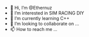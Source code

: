 - 👋 Hi, I’m @Ethernuz
- 👀 I’m interested in SIM RACING DIY
- 🌱 I’m currently learning C++
- 💞️ I’m looking to collaborate on ...
- 📫 How to reach me ...

<!---
Ethernuz/Ethernuz is a ✨ special ✨ repository because its `README.md` (this file) appears on your GitHub profile.
You can click the Preview link to take a look at your changes.
--->
